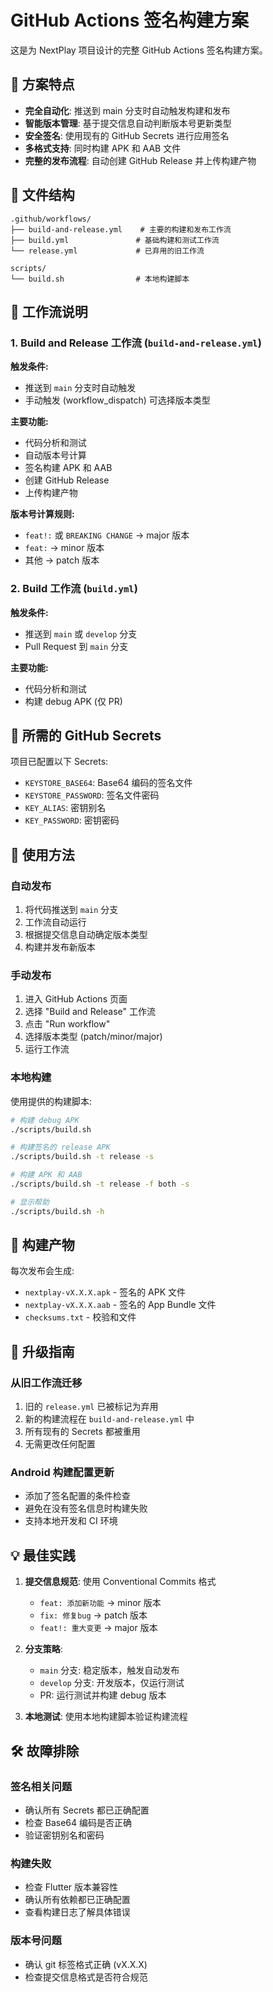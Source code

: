 # GitHub Actions 签名构建方案

这是为 NextPlay 项目设计的完整 GitHub Actions 签名构建方案。

## 🎯 方案特点

- **完全自动化**: 推送到 main 分支时自动触发构建和发布
- **智能版本管理**: 基于提交信息自动判断版本号更新类型
- **安全签名**: 使用现有的 GitHub Secrets 进行应用签名
- **多格式支持**: 同时构建 APK 和 AAB 文件
- **完整的发布流程**: 自动创建 GitHub Release 并上传构建产物

## 📁 文件结构

```
.github/workflows/
├── build-and-release.yml    # 主要的构建和发布工作流
├── build.yml               # 基础构建和测试工作流
└── release.yml             # 已弃用的旧工作流

scripts/
└── build.sh                # 本地构建脚本
```

## 🔧 工作流说明

### 1. Build and Release 工作流 (`build-and-release.yml`)

**触发条件:**
- 推送到 `main` 分支时自动触发
- 手动触发 (workflow_dispatch) 可选择版本类型

**主要功能:**
- 代码分析和测试
- 自动版本号计算
- 签名构建 APK 和 AAB
- 创建 GitHub Release
- 上传构建产物

**版本号计算规则:**
- `feat!:` 或 `BREAKING CHANGE` → major 版本
- `feat:` → minor 版本  
- 其他 → patch 版本

### 2. Build 工作流 (`build.yml`)

**触发条件:**
- 推送到 `main` 或 `develop` 分支
- Pull Request 到 `main` 分支

**主要功能:**
- 代码分析和测试
- 构建 debug APK (仅 PR)

## 🔐 所需的 GitHub Secrets

项目已配置以下 Secrets:
- `KEYSTORE_BASE64`: Base64 编码的签名文件
- `KEYSTORE_PASSWORD`: 签名文件密码
- `KEY_ALIAS`: 密钥别名
- `KEY_PASSWORD`: 密钥密码

## 🚀 使用方法

### 自动发布

1. 将代码推送到 `main` 分支
2. 工作流自动运行
3. 根据提交信息自动确定版本类型
4. 构建并发布新版本

### 手动发布

1. 进入 GitHub Actions 页面
2. 选择 "Build and Release" 工作流
3. 点击 "Run workflow"
4. 选择版本类型 (patch/minor/major)
5. 运行工作流

### 本地构建

使用提供的构建脚本:

```bash
# 构建 debug APK
./scripts/build.sh

# 构建签名的 release APK
./scripts/build.sh -t release -s

# 构建 APK 和 AAB
./scripts/build.sh -t release -f both -s

# 显示帮助
./scripts/build.sh -h
```

## 📱 构建产物

每次发布会生成:
- `nextplay-vX.X.X.apk` - 签名的 APK 文件
- `nextplay-vX.X.X.aab` - 签名的 App Bundle 文件
- `checksums.txt` - 校验和文件

## 🔄 升级指南

### 从旧工作流迁移

1. 旧的 `release.yml` 已被标记为弃用
2. 新的构建流程在 `build-and-release.yml` 中
3. 所有现有的 Secrets 都被重用
4. 无需更改任何配置

### Android 构建配置更新

- 添加了签名配置的条件检查
- 避免在没有签名信息时构建失败
- 支持本地开发和 CI 环境

## 💡 最佳实践

1. **提交信息规范**: 使用 Conventional Commits 格式
   - `feat: 添加新功能` → minor 版本
   - `fix: 修复bug` → patch 版本
   - `feat!: 重大变更` → major 版本

2. **分支策略**:
   - `main` 分支: 稳定版本，触发自动发布
   - `develop` 分支: 开发版本，仅运行测试
   - PR: 运行测试并构建 debug 版本

3. **本地测试**: 使用本地构建脚本验证构建流程

## 🛠 故障排除

### 签名相关问题
- 确认所有 Secrets 都已正确配置
- 检查 Base64 编码是否正确
- 验证密钥别名和密码

### 构建失败
- 检查 Flutter 版本兼容性
- 确认所有依赖都已正确配置
- 查看构建日志了解具体错误

### 版本号问题
- 确认 git 标签格式正确 (vX.X.X)
- 检查提交信息格式是否符合规范